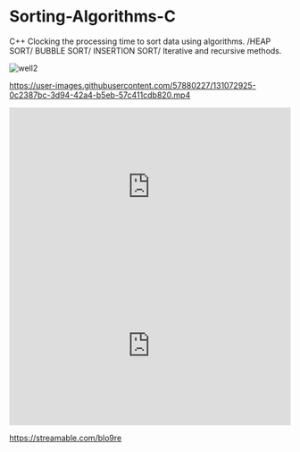 


# Sorting-Algorithms-C
C++  Clocking the processing time to sort data using algorithms. /HEAP SORT/ BUBBLE SORT/ INSERTION SORT/ Iterative and recursive methods.

![well2](https://user-images.githubusercontent.com/57880227/131073218-48f47fe9-3fa4-4801-bdd8-261925881d0c.gif)

https://user-images.githubusercontent.com/57880227/131072925-0c2387bc-3d94-42a4-b5eb-57c411cdb820.mp4

<div style="width:100%;height:0px;position:relative;padding-bottom:56.338%;"><iframe src="https://streamable.com/e/blo9re?autoplay=1&nocontrols=1" frameborder="0" width="100%" height="100%" allowfullscreen allow="autoplay" style="width:100%;height:100%;position:absolute;left:0px;top:0px;overflow:hidden;"></iframe></div>

<div style="width: 100%; height: 0px; position: relative; padding-bottom: 56.338%;"><iframe src="https://streamable.com/e/blo9re" frameborder="0" width="100%" height="100%" allowfullscreen style="width: 100%; height: 100%; position: absolute;"></iframe></div>


https://streamable.com/blo9re
